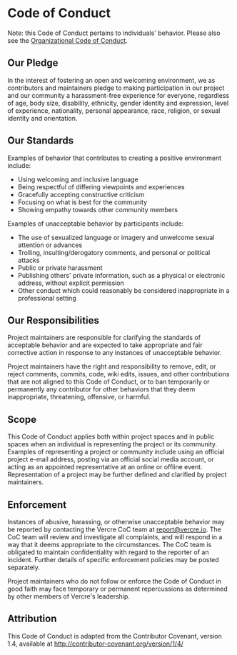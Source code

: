 # Code of Conduct

Note: this Code of Conduct pertains to individuals' behavior. Please also see the 
[Organizational Code of Conduct](https://github.com/vercre/vercre/blob/main/CODE-OF-CONDUCT.md).

## Our Pledge

In the interest of fostering an open and welcoming environment, we as contributors and
maintainers pledge to making participation in our project and our community a 
harassment-free experience for everyone, regardless of age, body size, disability, 
ethnicity, gender identity and expression, level of experience, nationality, personal 
appearance, race, religion, or sexual identity and orientation.

## Our Standards

Examples of behavior that contributes to creating a positive environment include:

- Using welcoming and inclusive language
- Being respectful of differing viewpoints and experiences
- Gracefully accepting constructive criticism
- Focusing on what is best for the community
- Showing empathy towards other community members

Examples of unacceptable behavior by participants include:

- The use of sexualized language or imagery and unwelcome sexual attention or advances
- Trolling, insulting/derogatory comments, and personal or political attacks
- Public or private harassment
- Publishing others' private information, such as a physical or electronic address, 
  without explicit permission
- Other conduct which could reasonably be considered inappropriate in a professional 
  setting

## Our Responsibilities

Project maintainers are responsible for clarifying the standards of acceptable behavior 
and are expected to take appropriate and fair corrective action in response to any 
instances of unacceptable behavior.

Project maintainers have the right and responsibility to remove, edit, or reject comments,
commits, code, wiki edits, issues, and other contributions that are not aligned to this 
Code of Conduct, or to ban temporarily or permanently any contributor for other 
behaviors that they deem inappropriate, threatening, offensive, or harmful.

## Scope

This Code of Conduct applies both within project spaces and in public spaces when an 
individual is representing the project or its community. Examples of representing a 
project or community include using an official project e-mail address, posting via an
official social media account, or acting as an appointed representative at an online
or offline event. Representation of a project may be further defined and clarified by 
project maintainers.

## Enforcement

Instances of abusive, harassing, or otherwise unacceptable behavior may be reported by 
contacting the Vercre CoC team at report@vercre.io. The CoC team will review and 
investigate all complaints, and will respond in a way that it deems appropriate to the 
circumstances. The CoC team is obligated to maintain confidentiality with regard to the
reporter of an incident. Further details of specific enforcement policies may be posted 
separately.

Project maintainers who do not follow or enforce the Code of Conduct in good faith may 
face temporary or permanent repercussions as determined by other members of Vercre's 
leadership.

## Attribution

This Code of Conduct is adapted from the Contributor Covenant, version 1.4, available at 
<http://contributor-covenant.org/version/1/4/>


